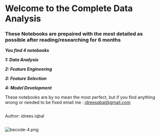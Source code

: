 # Welcome to the Complete Data Analysis

### These Notebooks are prepaired with the most detailed as possible after reading/researching for 6 months

***You find 4 notebooks***

***1: Data Analysis***

***2: Feature Engineering***

***3: Feature Selection***

***4: Model Development***

These notebooks are by no mean the most perfect, but if you find anything wrong or needed to be fixed
email me : idreesqbal@gmail.com

```python

```

Author: idrees iqbal


```python

```

![becode-4.png](attachment:becode-4.png)


```python

```
